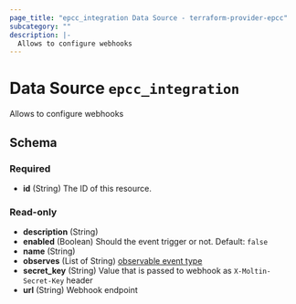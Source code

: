 ```yaml
---
page_title: "epcc_integration Data Source - terraform-provider-epcc"
subcategory: ""
description: |-
  Allows to configure webhooks
---
```


# Data Source `epcc_integration`

Allows to configure webhooks



## Schema

### Required

- **id** (String) The ID of this resource.

### Read-only

- **description** (String)
- **enabled** (Boolean) Should the event trigger or not. Default: `false`
- **name** (String)
- **observes** (List of String) [observable event type](https://documentation.elasticpath.com/commerce-cloud/docs/api/advanced/events/create-an-event.html)
- **secret_key** (String) Value that is passed to webhook as `X-Moltin-Secret-Key` header
- **url** (String) Webhook endpoint


